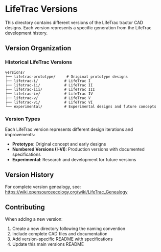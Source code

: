 # LifeTrac Versions

This directory contains different versions of the LifeTrac tractor CAD designs. Each version represents a specific generation from the LifeTrac development history.

## Version Organization

### Historical LifeTrac Versions
```
versions/
├── lifetrac-prototype/     # Original prototype designs
├── lifetrac-i/            # LifeTrac I
├── lifetrac-ii/           # LifeTrac II  
├── lifetrac-iii/          # LifeTrac III
├── lifetrac-iv/           # LifeTrac IV
├── lifetrac-v/            # LifeTrac V
├── lifetrac-vi/           # LifeTrac VI
└── experimental/          # Experimental designs and future concepts
```

### Version Types

Each LifeTrac version represents different design iterations and improvements:
- **Prototype**: Original concept and early designs
- **Numbered Versions (I-VI)**: Production versions with documented specifications
- **Experimental**: Research and development for future versions

## Version History

For complete version genealogy, see: https://wiki.opensourceecology.org/wiki/LifeTrac_Genealogy

## Contributing

When adding a new version:
1. Create a new directory following the naming convention
2. Include complete CAD files and documentation
3. Add version-specific README with specifications
4. Update this main versions README